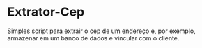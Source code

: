 # Extrator-Cep
Simples script para extrair o cep de um endereço e, por exemplo, armazenar em um banco de dados e vincular com o cliente.
